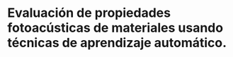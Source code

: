 # Evaluación de propiedades fotoacústicas de materiales usando técnicas de aprendizaje automático.

